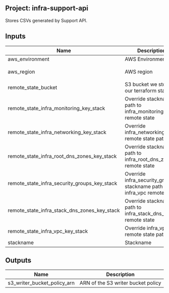 ## Project: infra-support-api

Stores CSVs generated by Support API.

## Inputs

| Name | Description | Type | Default | Required |
|------|-------------|:----:|:-----:|:-----:|
| aws\_environment | AWS Environment | string | n/a | yes |
| aws\_region | AWS region | string | `"eu-west-1"` | no |
| remote\_state\_bucket | S3 bucket we store our terraform state in | string | n/a | yes |
| remote\_state\_infra\_monitoring\_key\_stack | Override stackname path to infra\_monitoring remote state | string | `""` | no |
| remote\_state\_infra\_networking\_key\_stack | Override infra\_networking remote state path | string | `""` | no |
| remote\_state\_infra\_root\_dns\_zones\_key\_stack | Override stackname path to infra\_root\_dns\_zones remote state | string | `""` | no |
| remote\_state\_infra\_security\_groups\_key\_stack | Override infra\_security\_groups stackname path to infra\_vpc remote state | string | `""` | no |
| remote\_state\_infra\_stack\_dns\_zones\_key\_stack | Override stackname path to infra\_stack\_dns\_zones remote state | string | `""` | no |
| remote\_state\_infra\_vpc\_key\_stack | Override infra\_vpc remote state path | string | `""` | no |
| stackname | Stackname | string | n/a | yes |

## Outputs

| Name | Description |
|------|-------------|
| s3\_writer\_bucket\_policy\_arn | ARN of the S3 writer bucket policy |

